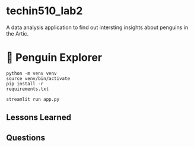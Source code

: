 # techin510_lab2

A data analysis application to find out intersting insights about penguins in the Artic.

# 🐧 Penguin Explorer

```
python -m venv venv
source venv/bin/activate
pip install -r
requirements.txt

streamlit run app.py
```

## Lessons Learned

## Questions